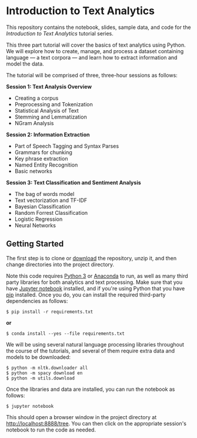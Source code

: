 # Introduction to Text Analytics

This repository contains the notebook, slides, sample data, and code for the _Introduction to Text Analytics_ tutorial series.

This three part tutorial will cover the basics of text analytics using Python. We will explore how to create, manage, and process a dataset containing language &mdash; a text corpora &mdash; and learn how to extract information and model the data.

The tutorial will be comprised of three, three-hour sessions as follows:

**Session 1: Text Analysis Overview**

- Creating a corpus
- Preprocessing and Tokenization
- Statistical Analysis of Text
- Stemming and Lemmatization
- NGram Analysis  

**Session 2: Information Extraction**

- Part of Speech Tagging and Syntax Parses
- Grammars for chunking
- Key phrase extraction
- Named Entity Recognition
- Basic networks

**Session 3: Text Classification and Sentiment Analysis**

- The bag of words model
- Text vectorization and TF-IDF
- Bayesian Classification
- Random Forrest Classification
- Logistic Regression
- Neural Networks

## Getting Started

The first step is to clone or [download](https://github.com/DistrictDataLabs/brookings-nlp/archive/master.zip) the repository, unzip it, and then change directories into the project directory.

Note this code requires [Python 3](https://www.python.org/downloads/) or [Anaconda](https://www.continuum.io/downloads) to run, as well as many third party libraries for both analytics and text processing. Make sure that you have [Jupyter notebook](http://jupyter.readthedocs.io/en/latest/install.html) installed, and if you're using Python that you have [pip](https://pip.pypa.io/en/stable/installing/) installed. Once you do, you can install the required third-party dependencies as follows:

```
$ pip install -r requirements.txt
```

**or**

```
$ conda install --yes --file requirements.txt
```

We will be using several natural language processing libraries throughout the course of the tutorials, and several of them require extra data and models to be downloaded:

```
$ python -m nltk.downloader all
$ python -m spacy download en
$ python -m utils.download
```

Once the libraries and data are installed, you can run the notebook as follows:

```
$ jupyter notebook
```

This should open a browser window in the project directory at [http://localhost:8888/tree](http://localhost:8888/tree). You can then click on the appropriate session's notebook to run the code as needed.
